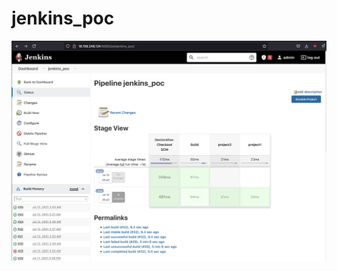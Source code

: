 # jenkins_poc

![Screenshot](https://raw.githubusercontent.com/ofedotovcv/jenkins_poc/main/Screenshot%202021-07-13%20at%2018.49.26.png)
